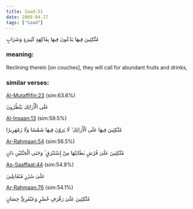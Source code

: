 ```yaml
---
title: Saad:51
date: 2009-04-27
tags: ["Saad"]
---
```

مُتَّكِئِينَ فِيهَا يَدْعُونَ فِيهَا بِفَاكِهَةٍ كَثِيرَةٍ وَشَرَابٍ
### meaning: 
Reclining therein [on couches], they will call for abundant fruits and drinks,
### similar verses: 

[Al-Mutaffifin:23](/83/23) (sim:63.6%)

عَلَى الْأَرَائِكِ يَنْظُرُونَ

[Al-Insaan:13](/76/13) (sim:59.5%)

مُتَّكِئِينَ فِيهَا عَلَى الْأَرَائِكِ ۖ لَا يَرَوْنَ فِيهَا شَمْسًا وَلَا زَمْهَرِيرًا

[Ar-Rahmaan:54](/55/54) (sim:56.5%)

مُتَّكِئِينَ عَلَىٰ فُرُشٍ بَطَائِنُهَا مِنْ إِسْتَبْرَقٍ ۚ وَجَنَى الْجَنَّتَيْنِ دَانٍ

[As-Saaffaat:44](/37/44) (sim:54.8%)

عَلَىٰ سُرُرٍ مُتَقَابِلِينَ

[Ar-Rahmaan:76](/55/76) (sim:54.1%)

مُتَّكِئِينَ عَلَىٰ رَفْرَفٍ خُضْرٍ وَعَبْقَرِيٍّ حِسَانٍ
